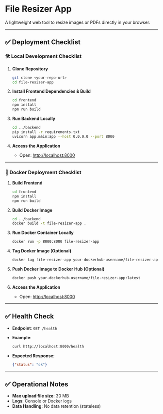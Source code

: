 # File Resizer App

A lightweight web tool to resize images or PDFs directly in your browser.

---

## ✅ Deployment Checklist

### 🛠️ Local Development Checklist

1. **Clone Repository**

   ```bash
   git clone <your-repo-url>
   cd file-resizer-app
   ```

2. **Install Frontend Dependencies & Build**

   ```bash
   cd frontend
   npm install
   npm run build
   ```

3. **Run Backend Locally**

   ```bash
   cd ../backend
   pip install -r requirements.txt
   uvicorn app.main:app --host 0.0.0.0 --port 8000
   ```

4. **Access the Application**

   * Open: [http://localhost:8000](http://localhost:8000)

---

### 🐳 Docker Deployment Checklist

1. **Build Frontend**

   ```bash
   cd frontend
   npm install
   npm run build
   ```

2. **Build Docker Image**

   ```bash
   cd ../backend
   docker build -t file-resizer-app .
   ```

3. **Run Docker Container Locally**

   ```bash
   docker run -p 8000:8000 file-resizer-app
   ```

4. **Tag Docker Image (Optional)**

   ```bash
   docker tag file-resizer-app your-dockerhub-username/file-resizer-app:latest
   ```

5. **Push Docker Image to Docker Hub (Optional)**

   ```bash
   docker push your-dockerhub-username/file-resizer-app:latest
   ```

6. **Access the Application**

   * Open: [http://localhost:8000](http://localhost:8000)

---

## ✅ Health Check

* **Endpoint**: `GET /health`
* **Example**:

  ```bash
  curl http://localhost:8000/health
  ```
* **Expected Response**:

  ```json
  {"status": "ok"}
  ```

---

## ✅ Operational Notes

* **Max upload file size**: 30 MB
* **Logs**: Console or Docker logs
* **Data Handling**: No data retention (stateless)

